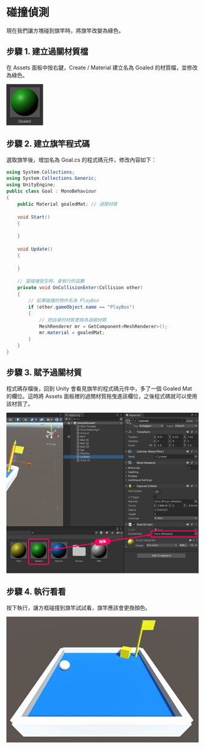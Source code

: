# 碰撞偵測
現在我們讓方塊碰到旗竿時，將旗竿改變為綠色。

## 步驟 1. 建立過關材質檔
在 Assets 面板中按右鍵，Create / Material 建立名為 Goaled 的材質檔，並修改為綠色。

![GoaledMat](./GoaledMat.png)

## 步驟 2. 建立旗竿程式碼
選取旗竿後，增加名為 Goal.cs 的程式碼元件，修改內容如下：

```csharp
using System.Collections;
using System.Collections.Generic;
using UnityEngine;
public class Goal : MonoBehaviour
{
    public Material goaledMat; // 過關材質

    void Start()
    {

    }

    void Update()
    {

    }

    // 當碰撞發生時，會執行的函數
    private void OnCollisionEnter(Collision other)
    {
        // 如果碰撞的物件名為 PlayBox
        if (other.gameObject.name == "PlayBox") 
        {
            // 把自身的材質更換為過關材質
            MeshRenderer mr = GetComponent<MeshRenderer>();
            mr.material = goaledMat;
        }
    }
}

```

## 步驟 3. 賦予過關材質

程式碼存檔後，回到 Unity 會看見旗竿的程式碼元件中，多了一個 Goaled Mat 的欄位。這時將 Assets 面板裡的過關材質拖曳進該欄位，之後程式碼就可以使用該材質了。

![apply-mat](./apply-mat.png)

## 步驟 4. 執行看看
按下執行，讓方框碰撞到旗竿試試看，旗竿應該會更換顏色。

![goaled](./goaled.gif)
